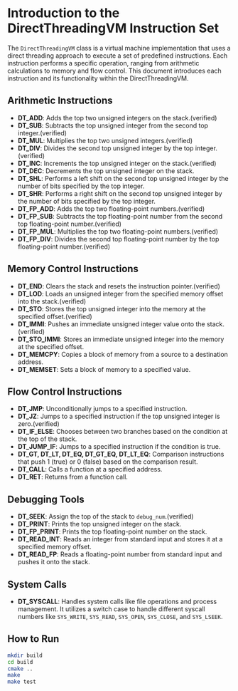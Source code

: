 # Introduction to the DirectThreadingVM Instruction Set

The `DirectThreadingVM` class is a virtual machine implementation that uses a direct threading approach to execute a set of predefined instructions. Each instruction performs a specific operation, ranging from arithmetic calculations to memory and flow control. This document introduces each instruction and its functionality within the DirectThreadingVM.

## Arithmetic Instructions

- **DT_ADD**: Adds the top two unsigned integers on the stack.(verified)
- **DT_SUB**: Subtracts the top unsigned integer from the second top integer.(verified)
- **DT_MUL**: Multiplies the top two unsigned integers.(verified)
- **DT_DIV**: Divides the second top unsigned integer by the top integer.(verified)
- **DT_INC**: Increments the top unsigned integer on the stack.(verified)
- **DT_DEC**: Decrements the top unsigned integer on the stack.
- **DT_SHL**: Performs a left shift on the second top unsigned integer by the number of bits specified by the top integer.
- **DT_SHR**: Performs a right shift on the second top unsigned integer by the number of bits specified by the top integer.
- **DT_FP_ADD**: Adds the top two floating-point numbers.(verified)
- **DT_FP_SUB**: Subtracts the top floating-point number from the second top floating-point number.(verified)
- **DT_FP_MUL**: Multiplies the top two floating-point numbers.(verified)
- **DT_FP_DIV**: Divides the second top floating-point number by the top floating-point number.(verified)

## Memory Control Instructions

- **DT_END**: Clears the stack and resets the instruction pointer.(verified)
- **DT_LOD**: Loads an unsigned integer from the specified memory offset into the stack.(verified)
- **DT_STO**: Stores the top unsigned integer into the memory at the specified offset.(verified)
- **DT_IMMI**: Pushes an immediate unsigned integer value onto the stack.(verified)
- **DT_STO_IMMI**: Stores an immediate unsigned integer into the memory at the specified offset.
- **DT_MEMCPY**: Copies a block of memory from a source to a destination address.
- **DT_MEMSET**: Sets a block of memory to a specified value.

## Flow Control Instructions

- **DT_JMP**: Unconditionally jumps to a specified instruction.
- **DT_JZ**: Jumps to a specified instruction if the top unsigned integer is zero.(verified)
- **DT_IF_ELSE**: Chooses between two branches based on the condition at the top of the stack.
- **DT_JUMP_IF**: Jumps to a specified instruction if the condition is true.
- **DT_GT, DT_LT, DT_EQ, DT_GT_EQ, DT_LT_EQ**: Comparison instructions that push 1 (true) or 0 (false) based on the comparison result.
- **DT_CALL**: Calls a function at a specified address.
- **DT_RET**: Returns from a function call.

## Debugging Tools

- **DT_SEEK**: Assign the top of the stack to `debug_num`.(verified)
- **DT_PRINT**: Prints the top unsigned integer on the stack.
- **DT_FP_PRINT**: Prints the top floating-point number on the stack.
- **DT_READ_INT**: Reads an integer from standard input and stores it at a specified memory offset.
- **DT_READ_FP**: Reads a floating-point number from standard input and pushes it onto the stack.

## System Calls

- **DT_SYSCALL**: Handles system calls like file operations and process management. It utilizes a switch case to handle different syscall numbers like `SYS_WRITE`, `SYS_READ`, `SYS_OPEN`, `SYS_CLOSE`, and `SYS_LSEEK`.

## How to Run

```bash
mkdir build
cd build
cmake ..
make 
make test

